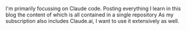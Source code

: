 
I'm primarily focussing on Claude code.
Posting everything I learn in this blog the content of which is all contained in a single repository
As my subscription also includes Claude.ai, I want to use it extensively as well.
